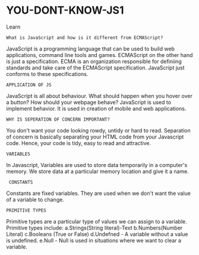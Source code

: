 # YOU-DONT-KNOW-JS1
Learn

    What is JavaScript and how is it different from ECMAScript?
 
JavaScript is a programming language that can be used to build web applications, command line tools and games.
ECMAScript on the other hand is just a specification. ECMA is an organization responsible for definiing standards and take care of the ECMAScript specification.
JavaScript just conforms to these specifications.

    APPLICATION OF JS
 JavaScript is all about behaviour. What should happen when you hover over a button? How should your webpage behave?
  JavaScript is used to implement behavior. It is used in creation of mobile and web applications.
  
    WHY IS SEPERATION OF CONCERN IMPORTANT?
 You don't want your code looking rowdy, untidy or hard to read. Separation of concern is basically separating your HTML code from your Javascript code. Hence, your code is tidy, easy to read and attractive.
    
    VARIABLES
   In Javascript, Variables are used to store data temporarily in a computer's memory.
  We store data at a particular memory location and give it a name.
  
     CONSTANTS
 Constants are fixed variables. They are used when we don't want the value of a variable to change.
 
    PRIMITIVE TYPES
Primitive types are a particular type of values we can assign to a variable. Primitive types include:
a.Strings(String literal)-Text
b.Numbers(Number Literal)
c.Booleans (True or False)
d.Undefned - A variable without a value is undefined.
e.Null - Null is used in situations where we want to clear a variable.


